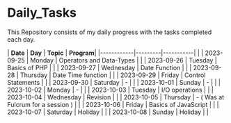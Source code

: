 # Daily_Tasks

This Repository consists of my daily progress with the tasks completed each day.

| **Date**       | **Day** | **Topic** | **Program**|
|------------|---------|-----------| |
| 2023-09-25 | Monday  | Operators and Data-Types | |
| 2023-09-26 | Tuesday | Basics of PHP | |
| 2023-09-27 | Wednesday | Date Function | |
| 2023-09-28 | Thursday | Date Time function | |
| 2023-09-29 | Friday | Control Statements | |
| 2023-09-30 | Saturday | - | |
| 2023-10-01 | Sunday | - | |
| 2023-10-02 | Monday | -  | |
| 2023-10-03 | Tuesday | I/O operations | |
| 2023-10-04 | Wednesday | Revision | |
| 2023-10-05 | Thursday | - ( Was at Fulcrum for a session ) | |
| 2023-10-06 | Friday | Basics of JavaScript | |
| 2023-10-07 | Saturday | Holiday | |
| 2023-10-08 | Sunday   | Holiday | |
